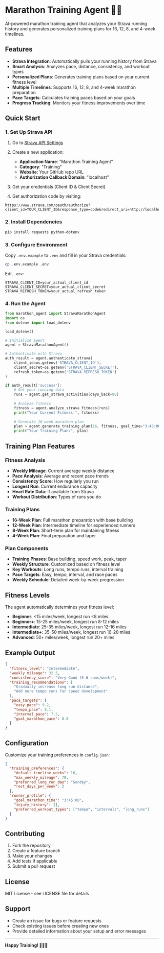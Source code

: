 # Marathon Training Agent 🏃‍♂️

AI-powered marathon training agent that analyzes your Strava running history and generates personalized training plans for 16, 12, 8, and 4-week timelines.

## Features

- **Strava Integration**: Automatically pulls your running history from Strava
- **Smart Analysis**: Analyzes pace, distance, consistency, and workout types
- **Personalized Plans**: Generates training plans based on your current fitness level
- **Multiple Timelines**: Supports 16, 12, 8, and 4-week marathon preparation
- **Pace Targets**: Calculates training paces based on your goals
- **Progress Tracking**: Monitors your fitness improvements over time

## Quick Start

### 1. Set Up Strava API

1. Go to [Strava API Settings](https://www.strava.com/settings/api)
2. Create a new application:
   - **Application Name**: "Marathon Training Agent"
   - **Category**: "Training"
   - **Website**: Your GitHub repo URL
   - **Authorization Callback Domain**: "localhost"

3. Get your credentials (Client ID & Client Secret)

4. Get authorization code by visiting:
```
https://www.strava.com/oauth/authorize?client_id=YOUR_CLIENT_ID&response_type=code&redirect_uri=http://localhost&approval_prompt=force&scope=activity:read_all
```

### 2. Install Dependencies

```bash
pip install requests python-dotenv
```

### 3. Configure Environment

Copy `.env.example` to `.env` and fill in your Strava credentials:

```bash
cp .env.example .env
```

Edit `.env`:
```
STRAVA_CLIENT_ID=your_actual_client_id
STRAVA_CLIENT_SECRET=your_actual_client_secret
STRAVA_REFRESH_TOKEN=your_actual_refresh_token
```

### 4. Run the Agent

```python
from marathon_agent import StravaMarathonAgent
import os
from dotenv import load_dotenv

load_dotenv()

# Initialize agent
agent = StravaMarathonAgent()

# Authenticate with Strava
auth_result = agent.authenticate_strava(
    client_id=os.getenv('STRAVA_CLIENT_ID'),
    client_secret=os.getenv('STRAVA_CLIENT_SECRET'),
    refresh_token=os.getenv('STRAVA_REFRESH_TOKEN')
)

if auth_result['success']:
    # Get your running data
    runs = agent.get_strava_activities(days_back=90)
    
    # Analyze fitness
    fitness = agent.analyze_strava_fitness(runs)
    print("Your Current Fitness:", fitness)
    
    # Generate 16-week marathon plan
    plan = agent.generate_training_plan(16, fitness, goal_time="3:45:00")
    print("Your Training Plan:", plan)
```

## Training Plan Features

### Fitness Analysis
- **Weekly Mileage**: Current average weekly distance
- **Pace Analysis**: Average and recent pace trends
- **Consistency Score**: How regularly you run
- **Longest Run**: Current endurance capacity
- **Heart Rate Data**: If available from Strava
- **Workout Distribution**: Types of runs you do

### Training Plans
- **16-Week Plan**: Full marathon preparation with base building
- **12-Week Plan**: Intermediate timeline for experienced runners
- **8-Week Plan**: Short-term plan for maintaining fitness
- **4-Week Plan**: Final preparation and taper

### Plan Components
- **Training Phases**: Base building, speed work, peak, taper
- **Weekly Structure**: Customized based on fitness level
- **Key Workouts**: Long runs, tempo runs, interval training
- **Pace Targets**: Easy, tempo, interval, and race paces
- **Weekly Schedule**: Detailed week-by-week progression

## Fitness Levels

The agent automatically determines your fitness level:

- **Beginner**: <15 miles/week, longest run <8 miles
- **Beginner+**: 15-25 miles/week, longest run 8-12 miles
- **Intermediate**: 25-35 miles/week, longest run 12-16 miles
- **Intermediate+**: 35-50 miles/week, longest run 16-20 miles
- **Advanced**: 50+ miles/week, longest run 20+ miles

## Example Output

```json
{
  "fitness_level": "Intermediate",
  "weekly_mileage": 32.5,
  "consistency_score": "Very Good (5-6 runs/week)",
  "training_recommendations": [
    "Gradually increase long run distance",
    "Add more tempo runs for speed development"
  ],
  "pace_targets": {
    "easy_pace": 9.2,
    "tempo_pace": 8.1,
    "interval_pace": 7.5,
    "goal_marathon_pace": 8.8
  }
}
```

## Configuration

Customize your training preferences in `config.json`:

```json
{
  "training_preferences": {
    "default_timeline_weeks": 16,
    "max_weekly_mileage": 70,
    "preferred_long_run_day": "Sunday",
    "rest_days_per_week": 2
  },
  "runner_profile": {
    "goal_marathon_time": "3:45:00",
    "injury_history": [],
    "preferred_workout_types": ["tempo", "intervals", "long_runs"]
  }
}
```

## Contributing

1. Fork the repository
2. Create a feature branch
3. Make your changes
4. Add tests if applicable
5. Submit a pull request

## License

MIT License - see LICENSE file for details

## Support

- Create an issue for bugs or feature requests
- Check existing issues before creating new ones
- Provide detailed information about your setup and error messages

---

**Happy Training! 🏃‍♂️💪**
